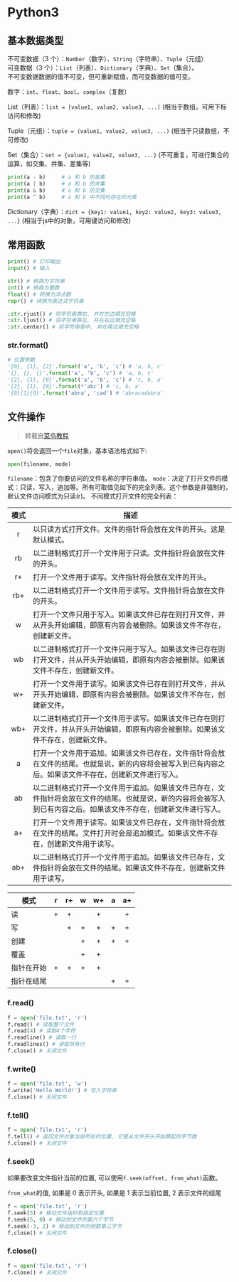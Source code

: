 # Python3

## 基本数据类型
不可变数据（3 个）：`Number`（数字）、`String`（字符串）、`Tuple`（元组）  
可变数据（3 个）：`List`（列表）、`Dictionary`（字典）、`Set`（集合）。  
不可变数据数据的值不可变，但可重新赋值，而可变数据的值可变。


数字：`int`、`float`、`bool`、`complex`（复数）

List（列表）：`list = [value1, value2, value3, ...]` (相当于数组，可用下标访问和修改)

Tuple（元组）：`tuple = (value1, value2, value3, ...)` (相当于只读数组，不可修改)

Set（集合）：`set = {value1, value2, value3, ...}` (不可重复，可进行集合的运算，如交集、并集、差集等)
```python
print(a - b)     # a 和 b 的差集
print(a | b)     # a 和 b 的并集
print(a & b)     # a 和 b 的交集
print(a ^ b)     # a 和 b 中不同时存在的元素
```

Dictionary（字典）：`dict = {key1: value1, key2: value2, key3: value3, ...}` (相当于js中的对象，可用键访问和修改)

## 常用函数
```python
print() # 打印输出
input() # 输入

str() # 转换为字符串
int() # 转换为整数
float() # 转换为浮点数
repr() # 转换为表达式字符串

:str.rjust() # 将字符串靠右, 并在左边填充空格
:str.ljust() # 将字符串靠左, 并在右边填充空格
:str.center() # 将字符串居中, 并在两边填充空格
```

### str.format()
```python
# 位置参数
'{0}, {1}, {2}'.format('a', 'b', 'c') # 'a, b, c'
'{}, {}, {}'.format('a', 'b', 'c') # 'a, b, c'
'{2}, {1}, {0}'.format('a', 'b', 'c') # 'c, b, a'
'{2}, {1}, {0}'.format(*'abc') # 'c, b, a'
'{0}{1}{0}'.format('abra', 'cad') # 'abracadabra'
```

## 文件操作
> 转载自[菜鸟教程](http://www.runoob.com/python3/python3-file-methods.html)

`open()`将会返回一个`file`对象，基本语法格式如下:
```python
open(filename, mode)
```
`filename`：包含了你要访问的文件名称的字符串值。
`mode`：决定了打开文件的模式：只读，写入，追加等。所有可取值见如下的完全列表。这个参数是非强制的，默认文件访问模式为只读(r)。
不同模式打开文件的完全列表：

模式|描述
|:---:|---|
r|以只读方式打开文件。文件的指针将会放在文件的开头。这是默认模式。
rb|以二进制格式打开一个文件用于只读。文件指针将会放在文件的开头。
r+|打开一个文件用于读写。文件指针将会放在文件的开头。
rb+|以二进制格式打开一个文件用于读写。文件指针将会放在文件的开头。
w|打开一个文件只用于写入。如果该文件已存在则打开文件，并从开头开始编辑，即原有内容会被删除。如果该文件不存在，创建新文件。
wb|以二进制格式打开一个文件只用于写入。如果该文件已存在则打开文件，并从开头开始编辑，即原有内容会被删除。如果该文件不存在，创建新文件。
w+|打开一个文件用于读写。如果该文件已存在则打开文件，并从开头开始编辑，即原有内容会被删除。如果该文件不存在，创建新文件。
wb+|以二进制格式打开一个文件用于读写。如果该文件已存在则打开文件，并从开头开始编辑，即原有内容会被删除。如果该文件不存在，创建新文件。
a|打开一个文件用于追加。如果该文件已存在，文件指针将会放在文件的结尾。也就是说，新的内容将会被写入到已有内容之后。如果该文件不存在，创建新文件进行写入。
ab|以二进制格式打开一个文件用于追加。如果该文件已存在，文件指针将会放在文件的结尾。也就是说，新的内容将会被写入到已有内容之后。如果该文件不存在，创建新文件进行写入。
a+|打开一个文件用于读写。如果该文件已存在，文件指针将会放在文件的结尾。文件打开时会是追加模式。如果该文件不存在，创建新文件用于读写。
ab+|以二进制格式打开一个文件用于追加。如果该文件已存在，文件指针将会放在文件的结尾。如果该文件不存在，创建新文件用于读写。

模式|r|r+|w|w+|a|a+
---|:---:|:---:|:---:|:---:|:---:|:---:
读|+|+||+||+
写||+|+|+|+|+
创建|||+|+|+|+
覆盖|||+|+||
指针在开始|+|+|+|+||
指针在结尾|||||+|+

### f.read()
```python
f = open('file.txt', 'r')
f.read() # 读取整个文件
f.read(4) # 读取4个字符
f.readline() # 读取一行
f.readlines() # 读取所有行
f.close() # 关闭文件
```

### f.write()
```python
f = open('file.txt', 'w')
f.write('Hello World!') # 写入字符串
f.close() # 关闭文件
```

### f.tell()
```python
f = open('file.txt', 'r')
f.tell() # 返回文件对象当前所处的位置, 它是从文件开头开始算起的字节数
f.close() # 关闭文件
```

### f.seek()
如果要改变文件指针当前的位置, 可以使用`f.seek(offset, from_what)`函数。

`from_what`的值, 如果是 0 表示开头, 如果是 1 表示当前位置, 2 表示文件的结尾
```python
f = open('file.txt', 'r')
f.seek(5) # 移动文件指针到指定位置
f.seek(5, 0) # 移动到文件的第六个字节
f.seek(-3, 2) # 移动到文件的倒数第三字节
f.close() # 关闭文件
```

### f.close()
```python
f = open('file.txt', 'r')
f.close() # 关闭文件
```